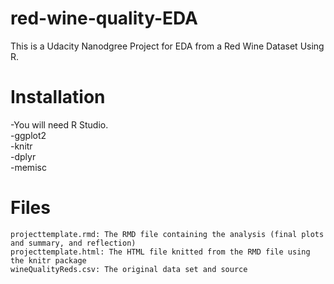 # red-wine-quality-EDA
This is a Udacity Nanodgree Project for EDA from a Red Wine Dataset Using R.  
# Installation
  -You will need R Studio.  
  -ggplot2  
  -knitr  
  -dplyr  
  -memisc  
# Files 
    projecttemplate.rmd: The RMD file containing the analysis (final plots and summary, and reflection)
    projecttemplate.html: The HTML file knitted from the RMD file using the knitr package
    wineQualityReds.csv: The original data set and source 
    
